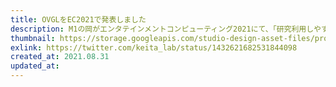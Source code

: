 ```yaml
---
title: OVGLをEC2021で発表しました
description: M1の岡がエンタテインメントコンピューティング2021にて、「研究利用しやすく標準性を目指したビデオゲームの設計と開発」という題で登壇・デモ発表しました。
thumbnail: https://storage.googleapis.com/studio-design-asset-files/projects/wQOVXEVxaD/s-1920x1080_v-frms_webp_53c1c491-fccf-49b2-af75-52de61d0ca37_middle.webp
exlink: https://twitter.com/keita_lab/status/1432621682531844098
created_at: 2021.08.31
updated_at:
---
```

